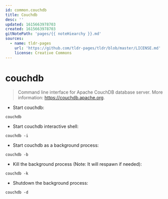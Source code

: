 ```yaml
---
id: common.couchdb
title: Couchdb
desc: ''
updated: 1615663978703
created: 1615663978703
gitNotePath: 'pages/{{ noteHiearchy }}.md'
sources:
  - name: tldr-pages
    url: 'https://github.com/tldr-pages/tldr/blob/master/LICENSE.md'
    license: Creative Commons
---
```

# couchdb

> Command line interface for Apache CouchDB database server.
> More information: <https://couchdb.apache.org>.

- Start couchdb:

`couchdb`

- Start couchdb interactive shell:

`couchdb -i`

- Start couchdb as a background process:

`couchdb -b`

- Kill the background process (Note: It will respawn if needed):

`couchdb -k`

- Shutdown the background process:

`couchdb -d`

